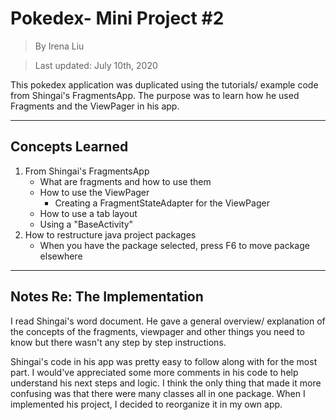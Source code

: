 # Pokedex- Mini Project #2
> By Irena Liu

> Last updated: July 10th, 2020

This pokedex application was duplicated using the tutorials/ example code from Shingai's FragmentsApp. The purpose was to learn how he used Fragments and the ViewPager in his app.

---
## Concepts Learned
1. From Shingai's FragmentsApp
    - What are fragments and how to use them
    - How to use the ViewPager
        - Creating a FragmentStateAdapter for the ViewPager
    - How to use a tab layout
    - Using a "BaseActivity"
2. How to restructure java project packages
    - When you have the package selected, press F6 to move package elsewhere

---
## Notes Re: The Implementation
I read Shingai's word document. He gave a general overview/ explanation of the concepts of the fragments, viewpager and other things you need to know but there wasn't any step by step instructions. 

Shingai's code in his app was pretty easy to follow along with for the most part. I would've appreciated some more comments in his code to help understand his next steps and logic. I think the only thing that made it more confusing was that there were many classes all in one package. When I implemented his project, I decided to reorganize it in my own app.